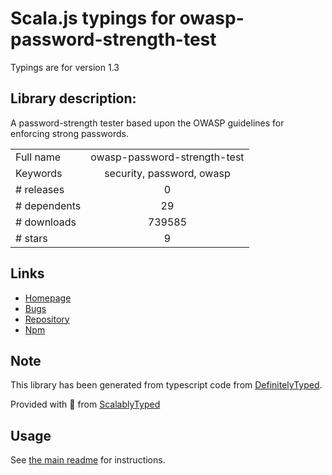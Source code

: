 
# Scala.js typings for owasp-password-strength-test

Typings are for version 1.3

## Library description:
A password-strength tester based upon the OWASP guidelines for enforcing strong passwords.

|                    |                 |
| ------------------ | :-------------: |
| Full name          | owasp-password-strength-test |
| Keywords           | security, password, owasp |
| # releases         | 0 |
| # dependents       | 29 |
| # downloads        | 739585 |
| # stars            | 9 |

## Links
- [Homepage](https://github.com/nowsecure/owasp-password-strength-test)
- [Bugs](https://github.com/nowsecure/owasp-password-strength-test/issues)
- [Repository](https://github.com/nowsecure/owasp-password-strength-test)
- [Npm](https://www.npmjs.com/package/owasp-password-strength-test)
    


## Note
This library has been generated from typescript code from [DefinitelyTyped](https://definitelytyped.org).

Provided with :purple_heart: from [ScalablyTyped](https://github.com/oyvindberg/ScalablyTyped)

## Usage
See [the main readme](../../readme.md) for instructions.


